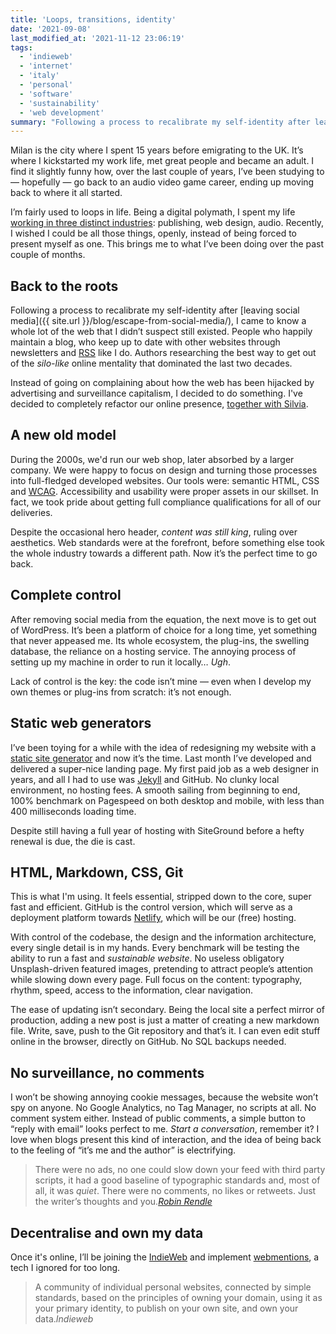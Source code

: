 ```yaml
---
title: 'Loops, transitions, identity'
date: '2021-09-08'
last_modified_at: '2021-11-12 23:06:19'
tags:
  - 'indieweb'
  - 'internet'
  - 'italy'
  - 'personal'
  - 'software'
  - 'sustainability'
  - 'web development'
summary: "Following a process to recalibrate my self-identity after leaving social media, I’m going back to the roots and leave WordPress for Jekyll, joining the IndieWeb."
---
```

Milan is the city where I spent 15 years before emigrating to the UK. It’s where I kickstarted my work life, met great people and became an adult. I find it slightly funny how, over the last couple of years, I’ve been studying to — hopefully — go back to an audio video game career, ending up moving back to where it all started.

I’m fairly used to loops in life. Being a digital polymath, I spent my life [working in three distinct industries](https://www.linkedin.com/in/simonesilvestroni/): publishing, web design, audio. Recently, I wished I could be all those things, openly, instead of being forced to present myself as one. This brings me to what I’ve been doing over the past couple of months.

## Back to the roots

Following a process to recalibrate my self-identity after [leaving social media]({{ site.url }}/blog/escape-from-social-media/), I came to know a whole lot of the web that I didn’t suspect still existed. People who happily maintain a blog, who keep up to date with other websites through newsletters and [RSS](https://aboutfeeds.com/) like I do. Authors researching the best way to get out of the _silo-like_ online mentality that dominated the last two decades.

Instead of going on complaining about how the web has been hijacked by advertising and surveillance capitalism, I decided to do something. I've decided to completely refactor our online presence, [together with Silvia](https://silviamaggidesign.com/).

## A new old model

During the 2000s, we'd run our web shop, later absorbed by a larger company. We were happy to focus on design and turning those processes into full-fledged developed websites. Our tools were: semantic HTML, CSS and [WCAG](https://www.w3.org/WAI/WCAG2AAA-Conformance). Accessibility and usability were proper assets in our skillset. In fact, we took pride about getting full compliance qualifications for all of our deliveries.

Despite the occasional hero header, _content was still king_, ruling over aesthetics. Web standards were at the forefront, before something else took the whole industry towards a different path. Now it’s the perfect time to go back.

## Complete control

After removing social media from the equation, the next move is to get out of WordPress. It’s been a platform of choice for a long time, yet something that never appeased me. Its whole ecosystem, the plug-ins, the swelling database, the reliance on a hosting service. The annoying process of setting up my machine in order to run it locally… _Ugh_.

Lack of control is the key: the code isn’t mine — even when I develop my own themes or plug-ins from scratch: it’s not enough.

## Static web generators

I’ve been toying for a while with the idea of redesigning my website with a [static site generator](https://jamstack.org/generators/) and now it’s the time. Last month I’ve developed and delivered a super-nice landing page. My first paid job as a web designer in years, and all I had to use was [Jekyll](https://jekyllrb.com/) and GitHub. No clunky local environment, no hosting fees. A smooth sailing from beginning to end, 100% benchmark on Pagespeed on both desktop and mobile, with less than 400 milliseconds loading time.

Despite still having a full year of hosting with SiteGround before a hefty renewal is due, the die is cast.

## HTML, Markdown, CSS, Git

This is what I'm using. It feels essential, stripped down to the core, super fast and efficient. GitHub is the control version, which will serve as a deployment platform towards [Netlify](https://netlify.com/), which will be our (free) hosting.

With control of the codebase, the design and the information architecture, every single detail is in my hands. Every benchmark will be testing the ability to run a fast and _sustainable website_. No useless obligatory Unsplash-driven featured images, pretending to attract people’s attention while slowing down every page. Full focus on the content: typography, rhythm, speed, access to the information, clear navigation.

The ease of updating isn’t secondary. Being the local site a perfect mirror of production, adding a new post is just a matter of creating a new markdown file. Write, save, push to the Git repository and that’s it. I can even edit stuff online in the browser, directly on GitHub. No SQL backups needed.

## No surveillance, no comments

I won’t be showing annoying cookie messages, because the website won’t spy on anyone. No Google Analytics, no Tag Manager, no scripts at all. No comment system either. Instead of public comments, a simple button to “reply with email” looks perfect to me. _Start a conversation_, remember it? I love when blogs present this kind of interaction, and the idea of being back to the feeling of “it’s me and the author” is electrifying.

> There were no ads, no one could slow down your feed with third party scripts, it had a good baseline of typographic standards and, most of all, it was _quiet_. There were no comments, no likes or retweets. Just the writer’s thoughts and you.<cite>[Robin Rendle](https://robinrendle.com/notes/how-to-read-the-internet/)</cite>

## Decentralise and own my data

Once it's online, I’ll be joining the [IndieWeb](https://indieweb.org/) and implement [webmentions](https://alistapart.com/article/webmentions-enabling-better-communication-on-the-internet/), a tech I ignored for too long.

> A community of individual personal websites, connected by simple standards, based on the principles of owning your domain, using it as your primary identity, to publish on your own site, and own your data.<cite>Indieweb</cite>